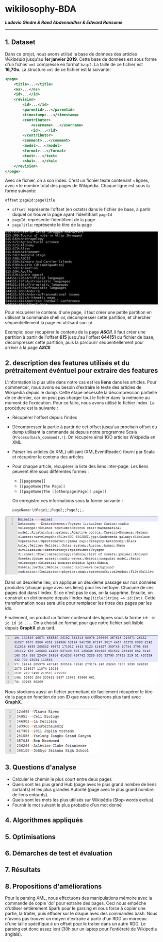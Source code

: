 # wikilosophy-BDA

***Ludovic Gindre & Raed Abdennadher & Edward Ransome***

***

## 1. Dataset

Dans ce projet, nous avons utilisé la base de données des articles *Wikipédia* jusqu'au **1er janvier 2019**. Cette base de données est sous forme d'un fichier `xml` compressé en format `bzip2`. La taille de ce fichier est **16,7Go**. La structure `xml` de ce fichier est la suivante:

```xml
<page>
    <title>...</title>
    <ns>...</ns>
    <id>...</id>
    <revision>
        <id>...</id>
        <parentid>...</parentid>
        <timestamp>...</timestamp>
        <contributor>
            <username>...</username>
            <id>...</id>			
        </contributor>
        <comment>...</comment>
        <model>...</model>
        <format>...</format>
        <text>...</text>
        <sha1>...</sha1>		
    </revision>	
</page>
```

Avec ce fichier, on a son index. C'est un fichier texte contenant `n` lignes, avec `n` le nombre total des pages de Wikipédia. Chaque ligne est sous la forme suivante:

```
offset:pageId:pageTitle
```

* `offset`: représente l'offset (en octets) dans le fichier de base, à partir duquel on trouve la page ayant l'identifiant `pageId`
* `pageId`: représente l'identifient de la page
* `pageTitle`: représente le titre de la page

![](./Screenshots/photo5935959929573716216.jpg)

Pour récupérer le contenu d'une page, il faut créer une petite partition en utilisant la commande shell `dd`, décompresser cette partition, et chercher séquentiellement la page en utilisant son `id`.

Exemple: pour récupérer le contenu de la page ***ASCII***, il faut créer une partition à partir de l'offset **615** jusqu'au l'offset **644151** du fichier de base, décompresser cette partition, puis la parcourir séquentiellement pour arriver à la page ***ASCII***

## 2. description des features utilisés et du prétraitement événtuel pour extraire des features

L'information la plus utile dans notre cas est les **liens** dans les articles. Pour commencer, nous avons eu besoin d'extraire le texte des articles de Wikipédia depuis le dump. Cette étape nécessite la décompression partielle de ce dernier, car on peut pas charger tout le fichier dans la mémoire au moment de l'exécution. Pour ce faire, nous avons utilisé le fichier index. La procédure est la suivante :

- Récupérer l'offset depuis l'index

- Décompresser la partie à partir de cet offset jusqu'au prochain offset du dump utilisant la commande `dd` depuis notre programme Scala (`Process(bash_command).!`). On récupère ainsi 1OO articles Wikipédia en XML

- Parser les articles (le XML) utilisant (XMLEventReader) fourni par Scala et récupérer le contenu des articles

- Pour chaque article, récupérer la liste des liens inter-page. Les liens peuvent être sous différentes formes :

  - `[[pageName]]`
  - `[[pageName|The Page]]`
  - `[[pageName|The [[otherpage|Page]] page]]`

  On enregistre ces informations sous la forme suivante :

  ```
  pageName:\tPage1;;Page2;;Page3;;…
  ```
  
![](./Screenshots/stringtostring.png)

Dans un deuxième lieu, on applique un deuxième passage sur nos données produites (chaque page avec ses liens) pour les nettoyer. Chacune de ces pages doit dans l'index. Si ce n'est pas le cas, on la supprime. Ensuite, on construit un dictionnaire depuis l'index `Map(title:String => id:Int)`. Cette transformation nous sera utile pour remplacer les titres des pages par les ids.

Finalement, on produit un fichier contenant des lignes sous la forme `id: id id id id ...`. On a choisit ce format pour que notre fichier soit lisible depuis **GraphX** plus tard. 

![](./Screenshots/idlinks.png)

Nous stockons aussi un fichier permettant de facilement récupérer le titre de la page en fonction de son ID que nous utiliserons plus tard avec **GraphX**.

![](./Screenshots/idtostring.png)



## 3. Questions d'analyse

- Calculer le chemin le plus court entre deux pages
- Quels sont les plus grand Hub (page avec le plus grand nombre de liens sortants) et les plus grandes Autorité (page avec le plus grand nombre de liens entrants).
- Quels sont les mots les plus utilisés sur Wikipédia (Stop-words exclus)
- Fournir le mot suivant le plus probable d'un mot donné

## 4. Algorithmes appliqués

## 5. Optimisations


## 6. Démarches de test et évaluation

## 7.  Résultats

## 8. Propositions d'améliorations

Pour le parsing XML, nous effectuons des manipulations mémoire avec la commande de copie 'dd' pour extraire des pages. Ceci nous empêche d'utiliser entièrement Spark pour le parsing et nous force à copier une partie, la traiter, puis effacer sur le disque avec des commandes bash. Nous n'avons pas trouver un moyen d'extraire à partir d'un RDD un morceau d'une taille spécifique à un offset pour le traiter dans un autre RDD. Le parsing est donc assez lent (30h sur un laptop pour l'entièreté de Wikipedia anglais). 
